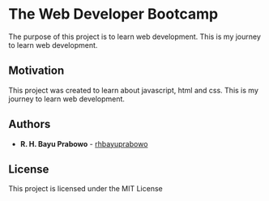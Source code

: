 # The Web Developer Bootcamp

The purpose of this project is to learn web development. This is my journey to learn web development.

## Motivation

This project was created to learn about javascript, html and css. This is my journey to learn web development.

## Authors

* **R. H. Bayu Prabowo** - [rhbayuprabowo](https://github.com/rhbayuprabowo)

## License

This project is licensed under the MIT License
